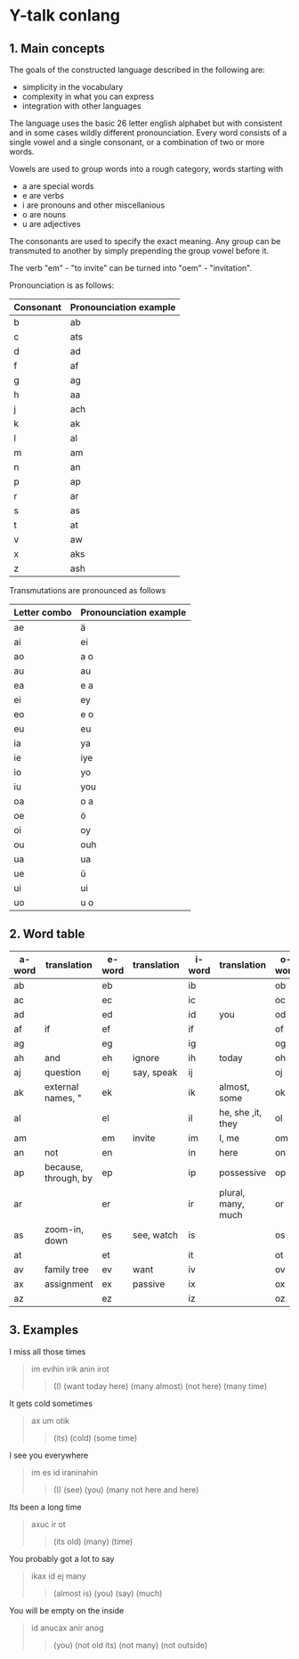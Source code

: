 # Y-talk conlang

## 1. Main concepts

The goals of the constructed language described in the following are:

- simplicity in the vocabulary
- complexity in what you can express
- integration with other languages

The language uses the basic 26 letter english alphabet but with consistent and in some cases wildly different pronounciation.
Every word consists of a single vowel and a single consonant, or a combination of two or more words.

Vowels are used to group words into a rough category, words starting with

- a are special words
- e are verbs
- i are pronouns and other miscellanious
- o are nouns
- u are adjectives

The consonants are used to specify the exact meaning.
Any group can be transmuted to another by simply prepending the group vowel before it.

The verb "em" - "to invite" can be turned into "oem" - "invitation".

Pronounciation is as follows:

| Consonant   | Pronounciation example |
| ----------- | ---------------------- |
| b           | ab                     |
| c           | ats                    |
| d           | ad                     |
| f           | af                     |
| g           | ag                     |
| h           | aa                     |
| j           | ach                    |
| k           | ak                     |
| l           | al                     |
| m           | am                     |
| n           | an                     |
| p           | ap                     |
| r           | ar                     |
| s           | as                     |
| t           | at                     |
| v           | aw                     |
| x           | aks                    |
| z           | ash                    |

Transmutations are pronounced as follows

| Letter combo | Pronounciation example |
| ------------ | ---------------------- |
| ae           | ä                      |
| ai           | ei                     |
| ao           | a o                    |
| au           | au                     |
| ea           | e a                    |
| ei           | ey                     |
| eo           | e o                    |
| eu           | eu                     |
| ia           | ya                     |
| ie           | iye                    |
| io           | yo                     |
| iu           | you                    |
| oa           | o a                    |
| oe           | ö                      |
| oi           | oy                     |
| ou           | ouh                    |
| ua           | ua                     |
| ue           | ü                      |
| ui           | ui                     |
| uo           | u o                    |

## 2. Word table

| a-word | translation          | e-word | translation | i-word | translation        | o-word | translation | u-word | translation |
| ------ | -------------------- | ------ | ----------- | ------ | ------------------ | ------ | ----------- | ------ | ----------- |
| ab     |                      | eb     |             | ib     |                    | ob     |             | ub     |             |
| ac     |                      | ec     |             | ic     |                    | oc     |             | uc     | old         |
| ad     |                      | ed     |             | id     | you                | od     |             | ud     |             |
| af     | if                   | ef     |             | if     |                    | of     |             | uf     |             |
| ag     |                      | eg     |             | ig     |                    | og     | hull        | ug     |             |
| ah     | and                  | eh     | ignore      | ih     | today              | oh     |             | uh     |             |
| aj     | question             | ej     | say, speak  | ij     |                    | oj     |             | uj     |             |
| ak     | external names, "    | ek     |             | ik     | almost, some       | ok     |             | uk     |             |
| al     |                      | el     |             | il     | he, she ,it, they  | ol     |             | ul     |             |
| am     |                      | em     | invite      | im     | I, me              | om     |             | um     | cold        |
| an     | not                  | en     |             | in     | here               | on     |             | un     |             |
| ap     | because, through, by | ep     |             | ip     | possessive         | op     |             | up     |             |
| ar     |                      | er     |             | ir     | plural, many, much | or     |             | ur     |             |
| as     | zoom-in, down        | es     | see, watch  | is     |                    | os     |             | us     |             |
| at     |                      | et     |             | it     |                    | ot     | time        | ut     |             |
| av     | family tree          | ev     | want        | iv     |                    | ov     |             | uc     |             |
| ax     | assignment           | ex     | passive     | ix     |                    | ox     |             | ux     |             |
| az     |                      | ez     |             | iz     |                    | oz     |             | uz     |             |

## 3. Examples

I miss all those times
> im evihin irik anin irot
>> (I) (want today here) (many almost) (not here) (many time)

It gets cold sometimes
> ax um otik
>> (its) (cold) (some time)

I see you everywhere
> im es id iraninahin
>> (I) (see) (you) (many not here and here)

Its been a long time
> axuc ir ot
>> (its old) (many) (time)

You probably got a lot to say
> ikax id ej many
>> (almost is) (you) (say) (much)

You will be empty on the inside
> id anucax anir anog
>> (you) (not old its) (not many) (not outside)
